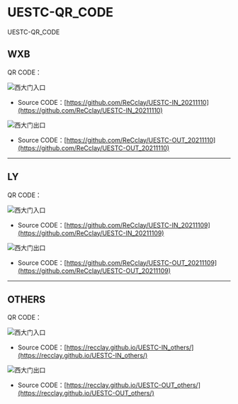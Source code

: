 # UESTC-QR_CODE
UESTC-QR_CODE



## WXB



QR CODE：

![西大门入口](./In-QR_Code_wxb.png#pic_center)





- Source CODE：[https://github.com/ReCclay/UESTC-IN_20211110](https://github.com/ReCclay/UESTC-IN_20211110)









![西大门出口](./Out-QR_Code_wxb.png#pic_center)





- Source CODE：[https://github.com/ReCclay/UESTC-OUT_20211110](https://github.com/ReCclay/UESTC-OUT_20211110)


---



## LY





QR CODE：

![西大门入口](./In-QR_Code_ly.png#pic_center)





- Source CODE：[https://github.com/ReCclay/UESTC-IN_20211109](https://github.com/ReCclay/UESTC-IN_20211109)









![西大门出口](./Out-QR_Code_ly.png#pic_center)





- Source CODE：[https://github.com/ReCclay/UESTC-OUT_20211109](https://github.com/ReCclay/UESTC-OUT_20211109)


---

## OTHERS





QR CODE：

![西大门入口](./In-QR_Code_others.png#pic_center)





- Source CODE：[https://recclay.github.io/UESTC-IN_others/](https://recclay.github.io/UESTC-IN_others/)









![西大门出口](./Out-QR_Code_others.png#pic_center)





- Source CODE：[https://recclay.github.io/UESTC-OUT_others/](https://recclay.github.io/UESTC-OUT_others/)